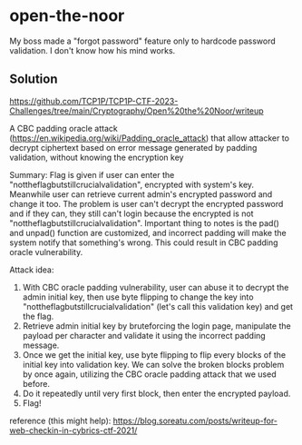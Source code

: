# open-the-noor

My boss made a "forgot password" feature only to hardcode password validation. I don't know how his mind works.

## Solution

https://github.com/TCP1P/TCP1P-CTF-2023-Challenges/tree/main/Cryptography/Open%20the%20Noor/writeup

A CBC padding oracle attack (https://en.wikipedia.org/wiki/Padding_oracle_attack) that allow attacker to decrypt ciphertext based on error message generated by padding validation, without knowing the encryption key

Summary:
Flag is given if user can enter the "nottheflagbutstillcrucialvalidation", encrypted with system's key. Meanwhile user can retrieve current admin's encrypted password and change it too. The problem is user can't decrypt the encrypted password and if they can, they still can't login because the encrypted is not "nottheflagbutstillcrucialvalidation". Important thing to notes is the pad() and unpad() function are customized, and incorrect padding will make the system notify that something's wrong. This could result in CBC padding oracle vulnerability.

Attack idea:
1. With CBC oracle padding vulnerability, user can abuse it to decrypt the admin initial key, then use byte flipping to change the key into "nottheflagbutstillcrucialvalidation" (let's call this validation key) and get the flag.
2. Retrieve admin initial key by bruteforcing the login page, manipulate the payload per character and validate it using the incorrect padding message.
2. Once we get the initial key, use byte flipping to flip every blocks of the initial key into validation key. We can solve the broken blocks problem by once again, utilizing the CBC oracle padding attack that we used before.
3. Do it repeatedly until very first block, then enter the encrypted payload.
4. Flag!

reference (this might help): https://blog.soreatu.com/posts/writeup-for-web-checkin-in-cybrics-ctf-2021/
